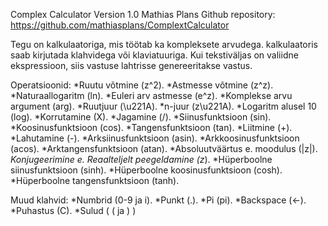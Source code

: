 Complex Calculator
Version 1.0
Mathias Plans
Github repository: https://github.com/mathiasplans/ComplextCalculator

Tegu on kalkulaatoriga, mis töötab ka kompleksete arvudega. kalkulaatoris saab kirjutada klahvidega või klaviatuuriga.
Kui tekstiväljas on valiidne ekspressioon, siis vastuse lahtrisse genereeritakse vastus.

Operatsioonid:
*Ruutu võtmine (z^2).
*Astmesse võtmine (z^z).
*Naturaallogaritm (ln).
*Euleri arv astmesse (e^z).
*Komplekse arvu argument (arg).
*Ruutjuur (\u221A).
*n-juur (z\u221A).
*Logaritm alusel 10 (log).
*Korrutamine (X).
*Jagamine (/).
*Siinusfunktsioon (sin).
*Koosinusfunktsioon (cos).
*Tangensfunktsioon (tan).
*Liitmine (+).
*Lahutamine (-).
*Arksiinusfunktsioon (asin).
*Arkkoosinusfunktsioon (acos).
*Arktangensfunktsioon (atan).
*Absoluutväärtus e. moodulus (|z|).
*Konjugeerimine e. Reaalteljelt peegeldamine (z*).
*Hüperboolne siinusfunktsioon (sinh).
*Hüperboolne koosinusfunktsioon (cosh).
*Hüperboolne tangensfunktsioon (tanh).

Muud klahvid:
*Numbrid (0-9 ja i).
*Punkt (.).
*Pi (pi).
*Backspace (<-).
*Puhastus (C).
*Sulud ( ( ja ) )
